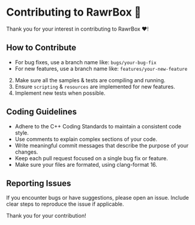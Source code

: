 # Contributing to RawrBox 🐲

Thank you for your interest in contributing to RawrBox ♥!

## How to Contribute

- For bug fixes, use a branch name like: ```bugs/your-bug-fix```
- For new features, use a branch name like: ```features/your-new-feature```

2. Make sure all the samples & tests are compiling and running.
3. Ensure `scripting` & `resources` are implemented for new features.
4. Implement new tests when possible.

## Coding Guidelines

- Adhere to the C++ Coding Standards to maintain a consistent code style.
- Use comments to explain complex sections of your code.
- Write meaningful commit messages that describe the purpose of your changes.
- Keep each pull request focused on a single bug fix or feature.
- Make sure your files are formated, using clang-format 16.

## Reporting Issues

If you encounter bugs or have suggestions, please open an issue. Include clear steps to reproduce the issue if applicable.

Thank you for your contribution!
